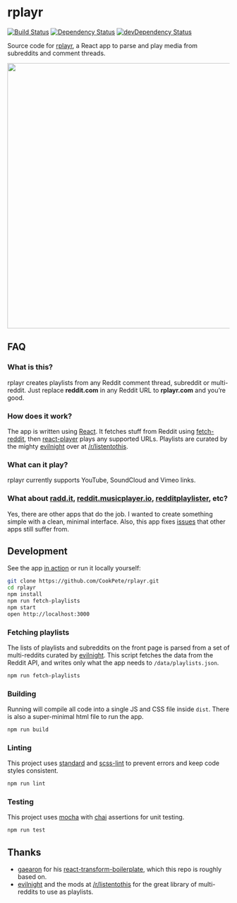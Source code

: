 # rplayr

[![Build Status](https://img.shields.io/travis/CookPete/rplayr/master.svg)](https://travis-ci.org/CookPete/rplayr)
[![Dependency Status](https://img.shields.io/david/CookPete/rplayr.svg)](https://david-dm.org/CookPete/rplayr)
[![devDependency Status](https://img.shields.io/david/dev/CookPete/rplayr.svg)](https://david-dm.org/CookPete/rplayr#info=devDependencies)

Source code for [rplayr](http://rplayr.com), a React app to parse and play media from subreddits and comment threads.

<img src='https://cloud.githubusercontent.com/assets/1926029/13465587/4d68ebbc-e08e-11e5-9e44-0c1d4169e32b.png' width='600' />


## FAQ

### What is this?

rplayr creates playlists from any Reddit comment thread, subreddit or multi-reddit. Just replace <strong>reddit.com</strong> in any Reddit URL to <strong>rplayr.com</strong> and you’re good.

### How does it work?

The app is written using [React](https://facebook.github.io/react). It fetches stuff from Reddit using [fetch-reddit](https://github.com/CookPete/fetch-reddit), then [react-player](https://github.com/CookPete/react-player) plays any supported URLs. Playlists are curated by the mighty [evilnight](https://www.reddit.com/r/listentothis/comments/1iwc8n/meta_announcing_the_official_rlistentothis_music/) over at [/r/listentothis](https://www.reddit.com/r/listentothis).

### What can it play?

rplayr currently supports YouTube, SoundCloud and Vimeo links.

### What about [radd.it](http://radd.it), [reddit.musicplayer.io](https://reddit.musicplayer.io), [redditplaylister](http://redditplaylister.phoenixforgotten.com), etc?

Yes, there are other apps that do the job. I wanted to create something simple with a clean, minimal interface. Also, this app fixes [issues](https://github.com/CookPete/react-player/issues/7) that other apps still suffer from.


## Development

See the app [in action](http://rplayr.com) or run it locally yourself:

```bash
git clone https://github.com/CookPete/rplayr.git
cd rplayr
npm install
npm run fetch-playlists
npm start
open http://localhost:3000
```

### Fetching playlists

The lists of playlists and subreddits on the front page is parsed from a set of multi-reddits curated by [evilnight](https://www.reddit.com/r/listentothis/comments/1iwc8n/meta_announcing_the_official_rlistentothis_music/). This script fetches the data from the Reddit API, and writes only what the app needs to `/data/playlists.json`.

```bash
npm run fetch-playlists
```

### Building

Running will compile all code into a single JS and CSS file inside `dist`. There is also a super-minimal html file to run the app.

```bash
npm run build
```

### Linting

This project uses [standard](https://github.com/feross/standard) and [scss-lint](https://github.com/brigade/scss-lint) to prevent errors and keep code styles consistent.

```bash
npm run lint
```

### Testing

This project uses [mocha](https://github.com/mochajs/mocha) with [chai](https://github.com/chaijs/chai) assertions for unit testing.

```bash
npm run test
```


## Thanks

* [gaearon](https://github.com/gaearon) for his [react-transform-boilerplate](https://github.com/gaearon/react-transform-boilerplate), which this repo is roughly based on.
* [evilnight](https://reddit.com/user/evilnight) and the mods at [/r/listentothis](https://reddit.com/r/listentothis) for the great library of multi-reddits to use as playlists.
